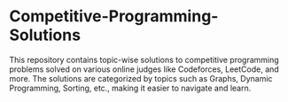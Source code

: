 # Competitive-Programming-Solutions
This repository contains topic-wise solutions to competitive programming problems solved on various online judges like Codeforces, LeetCode, and more. The solutions are categorized by topics such as Graphs, Dynamic Programming, Sorting, etc., making it easier to navigate and learn.
